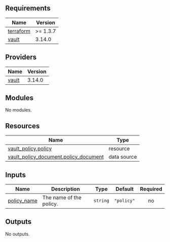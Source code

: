 <!-- BEGIN_TF_DOCS -->
## Requirements

| Name | Version |
|------|---------|
| <a name="requirement_terraform"></a> [terraform](#requirement\_terraform) | >= 1.3.7 |
| <a name="requirement_vault"></a> [vault](#requirement\_vault) | 3.14.0 |

## Providers

| Name | Version |
|------|---------|
| <a name="provider_vault"></a> [vault](#provider\_vault) | 3.14.0 |

## Modules

No modules.

## Resources

| Name | Type |
|------|------|
| [vault_policy.policy](https://registry.terraform.io/providers/hashicorp/vault/3.14.0/docs/resources/policy) | resource |
| [vault_policy_document.policy_document](https://registry.terraform.io/providers/hashicorp/vault/3.14.0/docs/data-sources/policy_document) | data source |

## Inputs

| Name | Description | Type | Default | Required |
|------|-------------|------|---------|:--------:|
| <a name="input_policy_name"></a> [policy\_name](#input\_policy\_name) | The name of the policy. | `string` | `"policy"` | no |

## Outputs

No outputs.
<!-- END_TF_DOCS -->